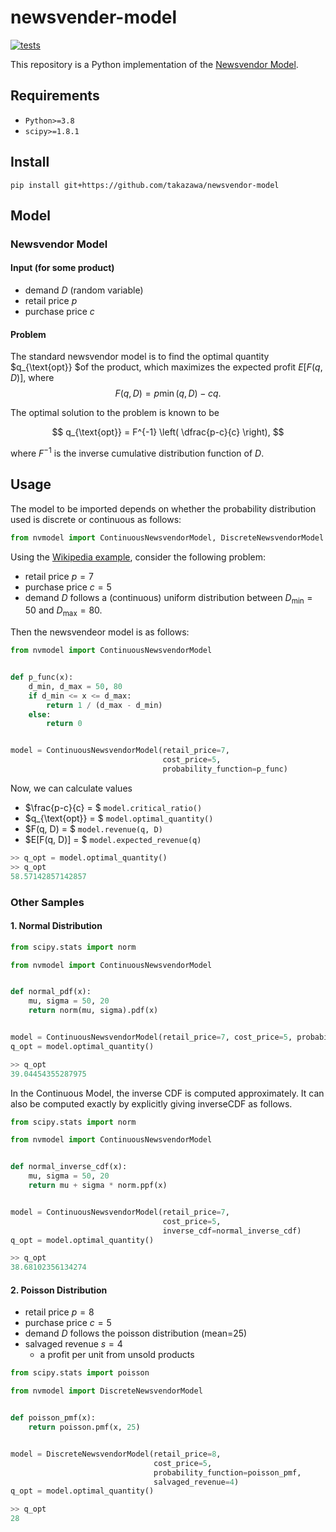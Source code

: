 # newsvender-model

[![tests](https://github.com/takazawa/newsvendor-model/actions/workflows/test.yml/badge.svg)](https://github.com/takazawa/newsvendor-model/actions/workflows/test.yml)

This repository is a Python implementation of the [Newsvendor Model](https://en.wikipedia.org/wiki/Newsvendor_model).

## Requirements

- `Python>=3.8`
- `scipy>=1.8.1`

## Install

```shell
pip install git+https://github.com/takazawa/newsvendor-model
```

## Model

### Newsvendor Model

#### Input (for some product)

- demand $D$ (random variable)
- retail price $p$
- purchase price $c$

#### Problem

The standard newsvendor model is to find the optimal quantity $q_{\text{opt}} $of the product, which
maximizes the expected profit $E[F(q, D)]$, where
$$
F(q, D) = p\min (q, D) - cq.
$$

The optimal solution to the problem is known to be

$$
q_{\text{opt}} = F^{-1} \left( \dfrac{p-c}{c} \right),
$$

where $F^{-1}$ is the inverse cumulative distribution function of $D$.

## Usage

The model to be imported depends on whether the probability distribution used is discrete or continuous as follows:

```python
from nvmodel import ContinuousNewsvendorModel, DiscreteNewsvendorModel
```

Using the [Wikipedia example](https://en.wikipedia.org/wiki/Newsvendor_model#Uniform_distribution),
consider the following problem:

- retail price $p = 7$
- purchase price $c = 5$
- demand $D$ follows a (continuous) uniform distribution between $D_{\min}=50$ and $D_{\max}=80$.

Then the newsvendeor model is as follows:

```python
from nvmodel import ContinuousNewsvendorModel


def p_func(x):
    d_min, d_max = 50, 80
    if d_min <= x <= d_max:
        return 1 / (d_max - d_min)
    else:
        return 0


model = ContinuousNewsvendorModel(retail_price=7,
                                  cost_price=5,
                                  probability_function=p_func)
```

Now, we can calculate values

- $\frac{p-c}{c} = $ `model.critical_ratio()`
- $q_{\text{opt}} = $ `model.optimal_quantity()`
- $F(q, D) = $ `model.revenue(q, D)`
- $E[F(q, D)] = $  `model.expected_revenue(q)`

```python
>> q_opt = model.optimal_quantity()
>> q_opt
58.57142857142857
```

### Other Samples

#### 1. Normal Distribution

```python
from scipy.stats import norm

from nvmodel import ContinuousNewsvendorModel


def normal_pdf(x):
    mu, sigma = 50, 20
    return norm(mu, sigma).pdf(x)


model = ContinuousNewsvendorModel(retail_price=7, cost_price=5, probability_function=normal_pdf)
q_opt = model.optimal_quantity()

>> q_opt
39.04454355287975
```

In the Continuous Model, the inverse CDF is computed approximately.
It can also be computed exactly by explicitly giving inverseCDF as follows.

```python
from scipy.stats import norm

from nvmodel import ContinuousNewsvendorModel


def normal_inverse_cdf(x):
    mu, sigma = 50, 20
    return mu + sigma * norm.ppf(x)


model = ContinuousNewsvendorModel(retail_price=7,
                                  cost_price=5,
                                  inverse_cdf=normal_inverse_cdf)
q_opt = model.optimal_quantity()

>> q_opt
38.68102356134274
```

#### 2. Poisson Distribution

- retail price $p = 8$
- purchase price $c = 5$
- demand $D$ follows the poisson distribution (mean=25)
- salvaged revenue $s = 4$
    - a profit per unit from unsold products

```python
from scipy.stats import poisson

from nvmodel import DiscreteNewsvendorModel


def poisson_pmf(x):
    return poisson.pmf(x, 25)


model = DiscreteNewsvendorModel(retail_price=8,
                                cost_price=5,
                                probability_function=poisson_pmf,
                                salvaged_revenue=4)
q_opt = model.optimal_quantity()

>> q_opt
28
```


